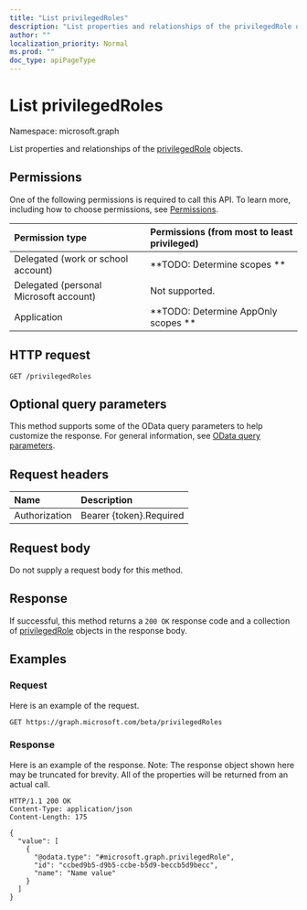 ```yaml
---
title: "List privilegedRoles"
description: "List properties and relationships of the privilegedRole objects."
author: ""
localization_priority: Normal
ms.prod: ""
doc_type: apiPageType
---
```


# List privilegedRoles

Namespace: microsoft.graph

List properties and relationships of the [privilegedRole](../resources/privilegedrole.md) objects.

## Permissions
One of the following permissions is required to call this API. To learn more, including how to choose permissions, see [Permissions](/concepts/permissions-reference.md).

|Permission type|Permissions (from most to least privileged)|
|:---|:---|
|Delegated (work or school account)|**TODO: Determine scopes **|
|Delegated (personal Microsoft account)|Not supported.|
|Application|**TODO: Determine AppOnly scopes **|

## HTTP request
<!-- {
  "blockType": "ignored"
}
-->
``` http
GET /privilegedRoles
```

## Optional query parameters
This method supports some of the OData query parameters to help customize the response. For general information, see [OData query parameters](/graph/query-parameters).

## Request headers
|Name|Description|
|:---|:---|
|Authorization|Bearer {token}.Required|

## Request body
Do not supply a request body for this method.

## Response
If successful, this method returns a `200 OK` response code and a collection of [privilegedRole](../resources/privilegedrole.md) objects in the response body.

## Examples

### Request
Here is an example of the request.
<!-- {
  "blockType": "request",
  "name": "get_privilegedrole"
}
-->
``` http
GET https://graph.microsoft.com/beta/privilegedRoles
```

### Response
Here is an example of the response. Note: The response object shown here may be truncated for brevity. All of the properties will be returned from an actual call.
<!-- {
  "blockType": "response",
  "truncated": true,
  "@odata.type": "collection(microsoft.graph.privilegedrole)"
}
-->
``` http
HTTP/1.1 200 OK
Content-Type: application/json
Content-Length: 175

{
  "value": [
    {
      "@odata.type": "#microsoft.graph.privilegedRole",
      "id": "ccbed9b5-d9b5-ccbe-b5d9-beccb5d9becc",
      "name": "Name value"
    }
  ]
}
```


